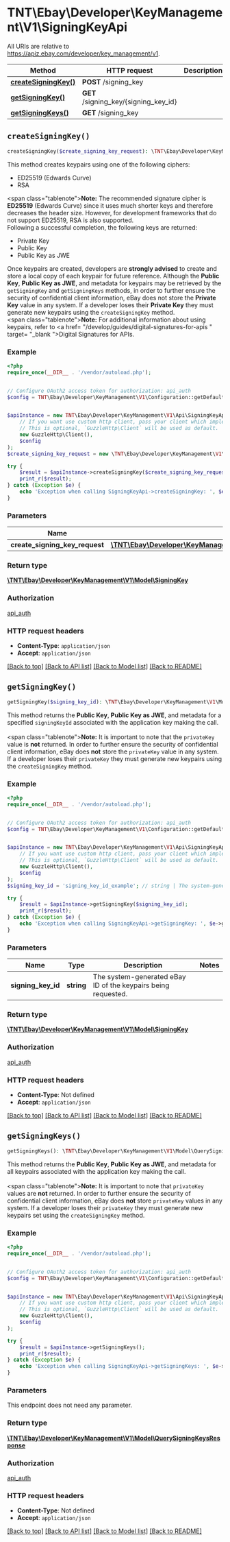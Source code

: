 # TNT\Ebay\Developer\KeyManagement\V1\SigningKeyApi

All URIs are relative to https://apiz.ebay.com/developer/key_management/v1.

Method | HTTP request | Description
------------- | ------------- | -------------
[**createSigningKey()**](SigningKeyApi.md#createSigningKey) | **POST** /signing_key | 
[**getSigningKey()**](SigningKeyApi.md#getSigningKey) | **GET** /signing_key/{signing_key_id} | 
[**getSigningKeys()**](SigningKeyApi.md#getSigningKeys) | **GET** /signing_key | 


## `createSigningKey()`

```php
createSigningKey($create_signing_key_request): \TNT\Ebay\Developer\KeyManagement\V1\Model\SigningKey
```



This method creates keypairs using one of the following ciphers:<ul><li>ED25519 (Edwards Curve)</li><li>RSA</li></ul><span class=\"tablenote\"><b>Note:</b> The recommended signature cipher is <b>ED25519</b> (Edwards Curve) since it uses much shorter keys and therefore decreases the header size. However, for development frameworks that do not support ED25519, RSA is also supported.</span><br/>Following a successful completion, the following keys are returned:<ul><li>Private Key</li><li>Public Key</li><li>Public Key as JWE</li></ul>Once keypairs are created, developers are <b>strongly advised</b> to create and store a local copy of each keypair for future reference. Although the <b>Public Key</b>, <b>Public Key as JWE</b>, and metadata for keypairs may be retrieved by the <code>getSigningKey</code> and <code>getSigningKeys</code> methods, in order to further ensure the security of confidential client information, eBay does not store the <b>Private Key</b> value in any system. If a developer loses their <b>Private Key</b> they must generate new keypairs using the <code>createSigningKey</code> method.<br/><span class=\"tablenote\"><b>Note:</b> For additional information about using keypairs, refer to <a href= \"/develop/guides/digital-signatures-for-apis \" target= \"_blank \">Digital Signatures for APIs</a>.</span>

### Example

```php
<?php
require_once(__DIR__ . '/vendor/autoload.php');


// Configure OAuth2 access token for authorization: api_auth
$config = TNT\Ebay\Developer\KeyManagement\V1\Configuration::getDefaultConfiguration()->setAccessToken('YOUR_ACCESS_TOKEN');


$apiInstance = new TNT\Ebay\Developer\KeyManagement\V1\Api\SigningKeyApi(
    // If you want use custom http client, pass your client which implements `GuzzleHttp\ClientInterface`.
    // This is optional, `GuzzleHttp\Client` will be used as default.
    new GuzzleHttp\Client(),
    $config
);
$create_signing_key_request = new \TNT\Ebay\Developer\KeyManagement\V1\Model\CreateSigningKeyRequest(); // \TNT\Ebay\Developer\KeyManagement\V1\Model\CreateSigningKeyRequest

try {
    $result = $apiInstance->createSigningKey($create_signing_key_request);
    print_r($result);
} catch (Exception $e) {
    echo 'Exception when calling SigningKeyApi->createSigningKey: ', $e->getMessage(), PHP_EOL;
}
```

### Parameters

Name | Type | Description  | Notes
------------- | ------------- | ------------- | -------------
 **create_signing_key_request** | [**\TNT\Ebay\Developer\KeyManagement\V1\Model\CreateSigningKeyRequest**](../Model/CreateSigningKeyRequest.md)|  | [optional]

### Return type

[**\TNT\Ebay\Developer\KeyManagement\V1\Model\SigningKey**](../Model/SigningKey.md)

### Authorization

[api_auth](../../README.md#api_auth)

### HTTP request headers

- **Content-Type**: `application/json`
- **Accept**: `application/json`

[[Back to top]](#) [[Back to API list]](../../README.md#endpoints)
[[Back to Model list]](../../README.md#models)
[[Back to README]](../../README.md)

## `getSigningKey()`

```php
getSigningKey($signing_key_id): \TNT\Ebay\Developer\KeyManagement\V1\Model\SigningKey
```



This method returns the <b>Public Key</b>, <b>Public Key as JWE</b>, and metadata for a specified <code>signingKeyId</code> associated with the application key making the call.<br/><br/><span class=\"tablenote\"><b>Note:</b> It is important to note that the <code>privateKey</code> value is <b>not</b> returned. In order to further ensure the security of confidential client information, eBay does <b>not</b> store the <code>privateKey</code> value in any system. If a developer loses their <code>privateKey</code> they must generate new keypairs using the <code>createSigningKey</code> method.</span>

### Example

```php
<?php
require_once(__DIR__ . '/vendor/autoload.php');


// Configure OAuth2 access token for authorization: api_auth
$config = TNT\Ebay\Developer\KeyManagement\V1\Configuration::getDefaultConfiguration()->setAccessToken('YOUR_ACCESS_TOKEN');


$apiInstance = new TNT\Ebay\Developer\KeyManagement\V1\Api\SigningKeyApi(
    // If you want use custom http client, pass your client which implements `GuzzleHttp\ClientInterface`.
    // This is optional, `GuzzleHttp\Client` will be used as default.
    new GuzzleHttp\Client(),
    $config
);
$signing_key_id = 'signing_key_id_example'; // string | The system-generated eBay ID of the keypairs being requested.

try {
    $result = $apiInstance->getSigningKey($signing_key_id);
    print_r($result);
} catch (Exception $e) {
    echo 'Exception when calling SigningKeyApi->getSigningKey: ', $e->getMessage(), PHP_EOL;
}
```

### Parameters

Name | Type | Description  | Notes
------------- | ------------- | ------------- | -------------
 **signing_key_id** | **string**| The system-generated eBay ID of the keypairs being requested. |

### Return type

[**\TNT\Ebay\Developer\KeyManagement\V1\Model\SigningKey**](../Model/SigningKey.md)

### Authorization

[api_auth](../../README.md#api_auth)

### HTTP request headers

- **Content-Type**: Not defined
- **Accept**: `application/json`

[[Back to top]](#) [[Back to API list]](../../README.md#endpoints)
[[Back to Model list]](../../README.md#models)
[[Back to README]](../../README.md)

## `getSigningKeys()`

```php
getSigningKeys(): \TNT\Ebay\Developer\KeyManagement\V1\Model\QuerySigningKeysResponse
```



This method returns the <b>Public Key</b>, <b>Public Key as JWE</b>, and metadata for all keypairs associated with the application key making the call.<br/><br/><span class=\"tablenote\"><b>Note:</b> It is important to note that <code>privateKey</code> values are <b>not</b> returned. In order to further ensure the security of confidential client information, eBay does <b>not</b> store <code>privateKey</code> values in any system. If a developer loses their <code>privateKey</code> they must generate new keypairs set using the <code>createSigningKey</code> method.</span>

### Example

```php
<?php
require_once(__DIR__ . '/vendor/autoload.php');


// Configure OAuth2 access token for authorization: api_auth
$config = TNT\Ebay\Developer\KeyManagement\V1\Configuration::getDefaultConfiguration()->setAccessToken('YOUR_ACCESS_TOKEN');


$apiInstance = new TNT\Ebay\Developer\KeyManagement\V1\Api\SigningKeyApi(
    // If you want use custom http client, pass your client which implements `GuzzleHttp\ClientInterface`.
    // This is optional, `GuzzleHttp\Client` will be used as default.
    new GuzzleHttp\Client(),
    $config
);

try {
    $result = $apiInstance->getSigningKeys();
    print_r($result);
} catch (Exception $e) {
    echo 'Exception when calling SigningKeyApi->getSigningKeys: ', $e->getMessage(), PHP_EOL;
}
```

### Parameters

This endpoint does not need any parameter.

### Return type

[**\TNT\Ebay\Developer\KeyManagement\V1\Model\QuerySigningKeysResponse**](../Model/QuerySigningKeysResponse.md)

### Authorization

[api_auth](../../README.md#api_auth)

### HTTP request headers

- **Content-Type**: Not defined
- **Accept**: `application/json`

[[Back to top]](#) [[Back to API list]](../../README.md#endpoints)
[[Back to Model list]](../../README.md#models)
[[Back to README]](../../README.md)
